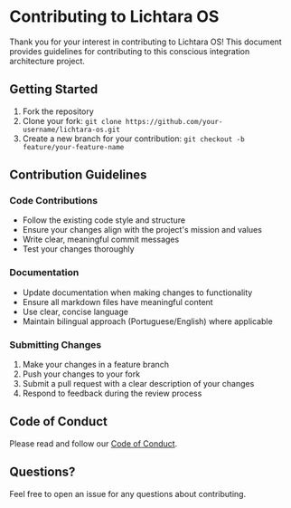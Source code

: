 # Contributing to Lichtara OS

Thank you for your interest in contributing to Lichtara OS! This document provides guidelines for contributing to this conscious integration architecture project.

## Getting Started

1. Fork the repository
2. Clone your fork: `git clone https://github.com/your-username/lichtara-os.git`
3. Create a new branch for your contribution: `git checkout -b feature/your-feature-name`

## Contribution Guidelines

### Code Contributions

- Follow the existing code style and structure
- Ensure your changes align with the project's mission and values
- Write clear, meaningful commit messages
- Test your changes thoroughly

### Documentation

- Update documentation when making changes to functionality
- Ensure all markdown files have meaningful content
- Use clear, concise language
- Maintain bilingual approach (Portuguese/English) where applicable

### Submitting Changes

1. Make your changes in a feature branch
2. Push your changes to your fork
3. Submit a pull request with a clear description of your changes
4. Respond to feedback during the review process

## Code of Conduct

Please read and follow our [Code of Conduct](CODE_OF_CONDUCT.md).

## Questions?

Feel free to open an issue for any questions about contributing.
